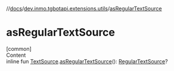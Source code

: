//[docs](../../index.md)/[dev.inmo.tgbotapi.extensions.utils](index.md)/[asRegularTextSource](as-regular-text-source.md)



# asRegularTextSource  
[common]  
Content  
inline fun [TextSource](../dev.inmo.tgbotapi.CommonAbstracts/-text-source/index.md).[asRegularTextSource](as-regular-text-source.md)(): [RegularTextSource](../dev.inmo.tgbotapi.types.MessageEntity.textsources/-regular-text-source/index.md)?  



